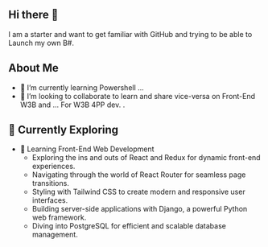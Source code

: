 ## Hi there 👋

<!--
**Juff-KD/Juff-KD** is a ✨ _special_ ✨ repository because its `README.md` (this file) appears on your GitHub profile.
- 🔭 I’m currently working on ...
- 😄 Pronouns: ...
- ⚡ Fun fact: ...
- 🤔 I’m looking for help with ...
- 💬 Ask me about ...
## 📫 How to reach me: ...
-  
Here are some ideas to get you started:
-->
I am a starter and want to get familiar with GitHub and trying to be able to Launch my own B#.

## About Me 
- 🌱 I’m currently learning Powershell ...
- 👯 I’m looking to collaborate to learn and share vice-versa on Front-End W3B and ...
      For W3B 4PP dev. .

## 🌱 Currently Exploring

- 🚀 Learning Front-End Web Development
  - Exploring the ins and outs of React and Redux for dynamic front-end experiences.
  - Navigating through the world of React Router for seamless page transitions.
  - Styling with Tailwind CSS to create modern and responsive user interfaces.
  - Building server-side applications with Django, a powerful Python web framework.
  - Diving into PostgreSQL for efficient and scalable database management.
